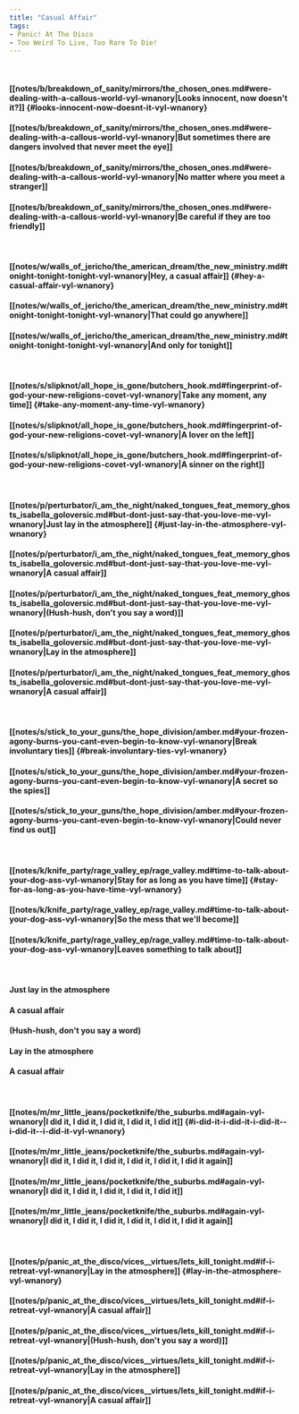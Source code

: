 ```yaml
---
title: "Casual Affair"
tags:
- Panic! At The Disco
- Too Weird To Live, Too Rare To Die!
---
```

&nbsp;
#### [[notes/b/breakdown_of_sanity/mirrors/the_chosen_ones.md#were-dealing-with-a-callous-world-vyl-wnanory|Looks innocent, now doesn't it?]] {#looks-innocent-now-doesnt-it-vyl-wnanory}
#### [[notes/b/breakdown_of_sanity/mirrors/the_chosen_ones.md#were-dealing-with-a-callous-world-vyl-wnanory|But sometimes there are dangers involved that never meet the eye]]
#### [[notes/b/breakdown_of_sanity/mirrors/the_chosen_ones.md#were-dealing-with-a-callous-world-vyl-wnanory|No matter where you meet a stranger]]
#### [[notes/b/breakdown_of_sanity/mirrors/the_chosen_ones.md#were-dealing-with-a-callous-world-vyl-wnanory|Be careful if they are too friendly]]
&nbsp;
#### [[notes/w/walls_of_jericho/the_american_dream/the_new_ministry.md#tonight-tonight-tonight-vyl-wnanory|Hey, a casual affair]] {#hey-a-casual-affair-vyl-wnanory}
#### [[notes/w/walls_of_jericho/the_american_dream/the_new_ministry.md#tonight-tonight-tonight-vyl-wnanory|That could go anywhere]]
#### [[notes/w/walls_of_jericho/the_american_dream/the_new_ministry.md#tonight-tonight-tonight-vyl-wnanory|And only for tonight]]
&nbsp;
#### [[notes/s/slipknot/all_hope_is_gone/butchers_hook.md#fingerprint-of-god-your-new-religions-covet-vyl-wnanory|Take any moment, any time]] {#take-any-moment-any-time-vyl-wnanory}
#### [[notes/s/slipknot/all_hope_is_gone/butchers_hook.md#fingerprint-of-god-your-new-religions-covet-vyl-wnanory|A lover on the left]]
#### [[notes/s/slipknot/all_hope_is_gone/butchers_hook.md#fingerprint-of-god-your-new-religions-covet-vyl-wnanory|A sinner on the right]]
&nbsp;
#### [[notes/p/perturbator/i_am_the_night/naked_tongues_feat_memory_ghosts_isabella_goloversic.md#but-dont-just-say-that-you-love-me-vyl-wnanory|Just lay in the atmosphere]] {#just-lay-in-the-atmosphere-vyl-wnanory}
#### [[notes/p/perturbator/i_am_the_night/naked_tongues_feat_memory_ghosts_isabella_goloversic.md#but-dont-just-say-that-you-love-me-vyl-wnanory|A casual affair]]
#### [[notes/p/perturbator/i_am_the_night/naked_tongues_feat_memory_ghosts_isabella_goloversic.md#but-dont-just-say-that-you-love-me-vyl-wnanory|(Hush-hush, don't you say a word)]]
#### [[notes/p/perturbator/i_am_the_night/naked_tongues_feat_memory_ghosts_isabella_goloversic.md#but-dont-just-say-that-you-love-me-vyl-wnanory|Lay in the atmosphere]]
#### [[notes/p/perturbator/i_am_the_night/naked_tongues_feat_memory_ghosts_isabella_goloversic.md#but-dont-just-say-that-you-love-me-vyl-wnanory|A casual affair]]
&nbsp;
#### [[notes/s/stick_to_your_guns/the_hope_division/amber.md#your-frozen-agony-burns-you-cant-even-begin-to-know-vyl-wnanory|Break involuntary ties]] {#break-involuntary-ties-vyl-wnanory}
#### [[notes/s/stick_to_your_guns/the_hope_division/amber.md#your-frozen-agony-burns-you-cant-even-begin-to-know-vyl-wnanory|A secret so the spies]]
#### [[notes/s/stick_to_your_guns/the_hope_division/amber.md#your-frozen-agony-burns-you-cant-even-begin-to-know-vyl-wnanory|Could never find us out]]
&nbsp;
#### [[notes/k/knife_party/rage_valley_ep/rage_valley.md#time-to-talk-about-your-dog-ass-vyl-wnanory|Stay for as long as you have time]] {#stay-for-as-long-as-you-have-time-vyl-wnanory}
#### [[notes/k/knife_party/rage_valley_ep/rage_valley.md#time-to-talk-about-your-dog-ass-vyl-wnanory|So the mess that we'll become]]
#### [[notes/k/knife_party/rage_valley_ep/rage_valley.md#time-to-talk-about-your-dog-ass-vyl-wnanory|Leaves something to talk about]]
&nbsp;
#### Just lay in the atmosphere
#### A casual affair
#### (Hush-hush, don't you say a word)
#### Lay in the atmosphere
#### A casual affair
&nbsp;
#### [[notes/m/mr_little_jeans/pocketknife/the_suburbs.md#again-vyl-wnanory|I did it, I did it, I did it,  I did it,  I did it]] {#i-did-it-i-did-it-i-did-it--i-did-it--i-did-it-vyl-wnanory}
#### [[notes/m/mr_little_jeans/pocketknife/the_suburbs.md#again-vyl-wnanory|I did it, I did it, I did it,  I did it,  I did it,  I did it again]]
#### [[notes/m/mr_little_jeans/pocketknife/the_suburbs.md#again-vyl-wnanory|I did it, I did it, I did it,  I did it,  I did it]]
#### [[notes/m/mr_little_jeans/pocketknife/the_suburbs.md#again-vyl-wnanory|I did it, I did it, I did it,  I did it,  I did it,  I did it again]]
&nbsp;
#### [[notes/p/panic_at_the_disco/vices__virtues/lets_kill_tonight.md#if-i-retreat-vyl-wnanory|Lay in the atmosphere]] {#lay-in-the-atmosphere-vyl-wnanory}
#### [[notes/p/panic_at_the_disco/vices__virtues/lets_kill_tonight.md#if-i-retreat-vyl-wnanory|A casual affair]]
#### [[notes/p/panic_at_the_disco/vices__virtues/lets_kill_tonight.md#if-i-retreat-vyl-wnanory|(Hush-hush, don't you say a word)]]
#### [[notes/p/panic_at_the_disco/vices__virtues/lets_kill_tonight.md#if-i-retreat-vyl-wnanory|Lay in the atmosphere]]
#### [[notes/p/panic_at_the_disco/vices__virtues/lets_kill_tonight.md#if-i-retreat-vyl-wnanory|A casual affair]]
